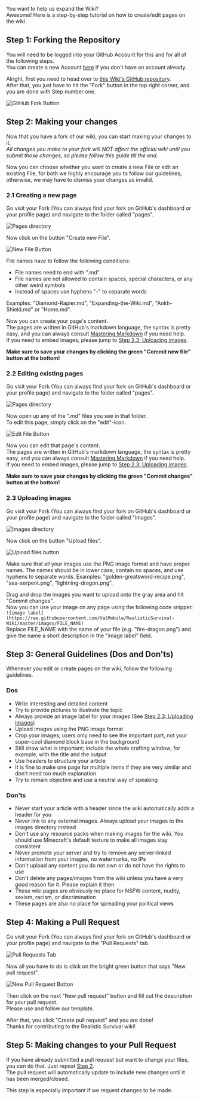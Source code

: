 You want to help us expand the Wiki?<br>
Awesome! Here is a step-by-step tutorial on how to create/edit pages on the wiki.

## Step 1: Forking the Repository
You will need to be logged into your GitHub Account for this and for all of the following steps.<br>
You can create a new Account [here](https://github.com/join) if you don't have an account already.

Alright, first you need to head over to [this Wiki's GitHub repository](https://github.com/ValMobile/RealisticSurvival-Wiki/).<br>
After that, you just have to hit the "Fork" button in the top right corner, and you are done with Step number one.

![GitHub Fork Button](https://raw.githubusercontent.com/ValMobile/RealisticSurvival-Wiki/master/images/github-tutorial-fork.png)

## Step 2: Making your changes
Now that you have a fork of our wiki, you can start making your changes to it. <br>
_All changes you make to your fork will NOT affect the official wiki until you submit those changes, so please follow this guide till the end._

Now you can choose whether you want to create a new File or edit an existing File, for both we highly encourage you to follow our guidelines; otherwise, we may have to dismiss your changes as invalid.

### 2.1 Creating a new page
Go visit your Fork (You can always find your fork on GitHub's dashboard or your profile page) and navigate to the folder called "pages".

![Pages directory](https://raw.githubusercontent.com/ValMobile/RealisticSurvival-Wiki/master/images/github-tutorial-pages.png)

Now click on the button "Create new File".

![New File Button](https://raw.githubusercontent.com/ValMobile/RealisticSurvival-Wiki/master/images/github-tutorial-new-file.png)

File names have to follow the following conditions:
* File names need to end with ".md"
* File names are not allowed to contain spaces, special characters, or any other weird symbols
* Instead of spaces use hyphens "-" to separate words

Examples: "Diamond-Rapier.md", "Expanding-the-Wiki.md", "Ankh-Shield.md" or "Home.md".

Now you can create your page's content.<br>
The pages are written in GitHub's markdown language, the syntax is pretty easy, and you can always consult [Mastering Markdown](https://guides.github.com/features/mastering-markdown/) if you need help.<br>
If you need to embed images, please jump to [Step 2.3: Uploading images](#23-uploading-images).

**Make sure to save your changes by clicking the green "Commit new file" button at the bottom!**

### 2.2 Editing existing pages
Go visit your Fork (You can always find your fork on GitHub's dashboard or your profile page) and navigate to the folder called "pages".

![Pages directory](https://raw.githubusercontent.com/ValMobile/RealisticSurvival-Wiki/master/images/github-tutorial-pages.png)

Now open up any of the ".md" files you see in that folder.<br>
To edit this page, simply click on the "edit"-icon.

![Edit File Button](https://raw.githubusercontent.com/ValMobile/RealisticSurvival-Wiki/master/images/github-tutorial-edit.png)

Now you can edit that page's content.<br>
The pages are written in GitHub's markdown language, the syntax is pretty easy, and you can always consult [Mastering Markdown](https://guides.github.com/features/mastering-markdown/) if you need help.<br>
If you need to embed images, please jump to [Step 2.3: Uploading images](#23-uploading-images).

**Make sure to save your changes by clicking the green "Commit changes" button at the bottom!**

### 2.3 Uploading images
Go visit your Fork (You can always find your fork on GitHub's dashboard or your profile page) and navigate to the folder called "images".

![Images directory](https://raw.githubusercontent.com/ValMobile/RealisticSurvival-Wiki/master/images/github-tutorial-images.png)

Now click on the button "Upload files".

![Upload files button](https://raw.githubusercontent.com/ValMobile/RealisticSurvival-Wiki/master/images/github-tutorial-upload-image.png)

Make sure that all your images use the PNG image format and have proper names.
The names should be in lower case, contain no spaces, and use hyphens to separate words.
Examples: "golden-greatsword-recipe.png", "sea-serpent.png", "lightning-dragon.png".

Drag and drop the images you want to upload onto the gray area and hit "Commit changes".<br>
Now you can use your image on any page using the following code snippet:<br>
```![image label](https://raw.githubusercontent.com/ValMobile/RealisticSurvival-Wiki/master/images/FILE_NAME)```<br>
Replace FILE_NAME with the name of your file (e.g. "fire-dragon.png") and give the name a short description in the "image label" field.

## Step 3: General Guidelines (Dos and Don'ts)
Whenever you edit or create pages on the wiki, follow the following guidelines.

### **Dos**
* Write interesting and detailed content
* Try to provide pictures to illustrate the topic
* Always provide an image label for your images (See [Step 2.3: Uploading images](#23-uploading-images))
* Upload images using the PNG image format
* Crop your images; users only need to see the important part, not your super-cool diamond block base in the background
* Still show what is important; include the whole crafting window; for example, with the title and the output
* Use headers to structure your article
* It is fine to make one page for multiple items if they are very similar and don't need too much explanation
* Try to remain objective and use a neutral way of speaking

### **Don'ts**
* Never start your article with a header since the wiki automatically adds a header for you
* Never link to any external images. Always upload your images to the images directory instead
* Don't use any resource packs when making images for the wiki. You should use Minecraft's default texture to make all images stay consistent
* Never promote your server and try to remove any server-linked information from your images, no watermarks, no IPs
* Don't upload any content you do not own or do not have the rights to use
* Don't delete any pages/images from the wiki unless you have a very good reason for it. Please explain it then
* These wiki pages are obviously no place for NSFW content, nudity, sexism, racism, or discrimination
* These pages are also no place for spreading your political views

## Step 4: Making a Pull Request
Go visit your Fork (You can always find your fork on GitHub's dashboard or your profile page) and navigate to the "Pull Requests" tab.

![Pull Requests Tab](https://raw.githubusercontent.com/ValMobile/RealisticSurvival-Wiki/master/images/github-tutorial-pr-tab.png)

Now all you have to do is click on the bright green button that says "New pull request".

![New Pull Request Button](https://raw.githubusercontent.com/ValMobile/RealisticSurvival-Wiki/master/images/github-tutorial-pr-button.png)

Then click on the next "New pull request" button and fill out the description for your pull request.<br>
Please use and follow our template.

After that, you click "Create pull request" and you are done!<br>
Thanks for contributing to the Realistic Survival wiki!

## Step 5: Making changes to your Pull Request
If you have already submitted a pull request but want to change your files, you can do that.
Just repeat [Step 2](#step-2-making-your-changes).<br>
The pull request will automatically update to include new changes until it has been merged/closed.

This step is especially important if we request changes to be made.
